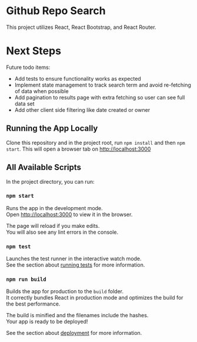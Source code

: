 # Github Repo Search

This project utilizes React, React Bootstrap, and React Router.

# Next Steps

Future todo items:

- Add tests to ensure functionality works as expected
- Implement state management to track search term and avoid re-fetching of data when possible
- Add pagination to results page with extra fetching so user can see full data set
- Add other client side filtering like date created or owner

## Running the App Locally

Clone this repository and in the project root, run `npm install` and then `npm start`. This will open a browser tab on [http://localhost:3000](http://localhost:3000)

## All Available Scripts

In the project directory, you can run:

### `npm start`

Runs the app in the development mode.\
Open [http://localhost:3000](http://localhost:3000) to view it in the browser.

The page will reload if you make edits.\
You will also see any lint errors in the console.

### `npm test`

Launches the test runner in the interactive watch mode.\
See the section about [running tests](https://facebook.github.io/create-react-app/docs/running-tests) for more information.

### `npm run build`

Builds the app for production to the `build` folder.\
It correctly bundles React in production mode and optimizes the build for the best performance.

The build is minified and the filenames include the hashes.\
Your app is ready to be deployed!

See the section about [deployment](https://facebook.github.io/create-react-app/docs/deployment) for more information.